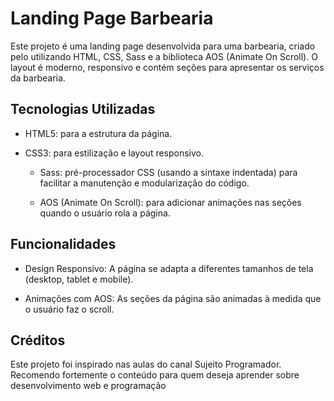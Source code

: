 # Landing Page Barbearia

Este projeto é uma landing page desenvolvida para uma barbearia, criado pelo utilizando HTML, CSS, Sass e a biblioteca AOS (Animate On Scroll). O layout é moderno, responsivo e contém seções para apresentar os serviços da barbearia.

## Tecnologias Utilizadas

  - HTML5: para a estrutura da página.

  - CSS3: para estilização e layout responsivo.
    
	-	Sass: pré-processador CSS (usando a sintaxe indentada) para facilitar a manutenção e modularização do código.
    
	-	AOS (Animate On Scroll): para adicionar animações nas seções quando o usuário rola a página.

## Funcionalidades

  - Design Responsivo: A página se adapta a diferentes tamanhos de tela (desktop, tablet e mobile).
    
  - Animações com AOS: As seções da página são animadas à medida que o usuário faz o scroll.

## Créditos

Este projeto foi inspirado nas aulas do canal Sujeito Programador. Recomendo fortemente o conteúdo para quem deseja aprender sobre desenvolvimento web e programação